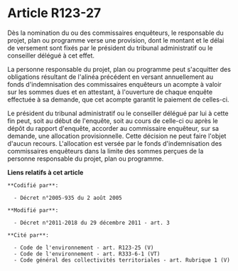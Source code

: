 # Article R123-27

Dès la nomination du ou des commissaires enquêteurs, le responsable du projet, plan ou programme verse une provision, dont le
montant et le délai de versement sont fixés par le président du tribunal administratif ou le conseiller délégué à cet effet. 

La personne responsable du projet, plan ou programme peut s'acquitter des obligations résultant de l'alinéa précédent en
versant annuellement au fonds d'indemnisation des commissaires enquêteurs un acompte à valoir sur les sommes dues et en
attestant, à l'ouverture de chaque enquête effectuée à sa demande, que cet acompte garantit le paiement de celles-ci. 

Le président du tribunal administratif ou le conseiller délégué par lui à cette fin peut, soit au début de l'enquête, soit au
cours de celle-ci ou après le dépôt du rapport d'enquête, accorder au commissaire enquêteur, sur sa demande, une allocation
provisionnelle. Cette décision ne peut faire l'objet d'aucun recours. L'allocation est versée par le fonds d'indemnisation
des commissaires enquêteurs dans la limite des sommes perçues de la personne responsable du projet, plan ou programme.

**Liens relatifs à cet article**

	**Codifié par**:

	  - Décret n°2005-935 du 2 août 2005

	**Modifié par**:

	  - Décret n°2011-2018 du 29 décembre 2011 - art. 3

	**Cité par**:

	  - Code de l'environnement - art. R123-25 (V)
	  - Code de l'environnement - art. R333-6-1 (VT)
	  - Code général des collectivités territoriales - art. Rubrique 1 (V)
